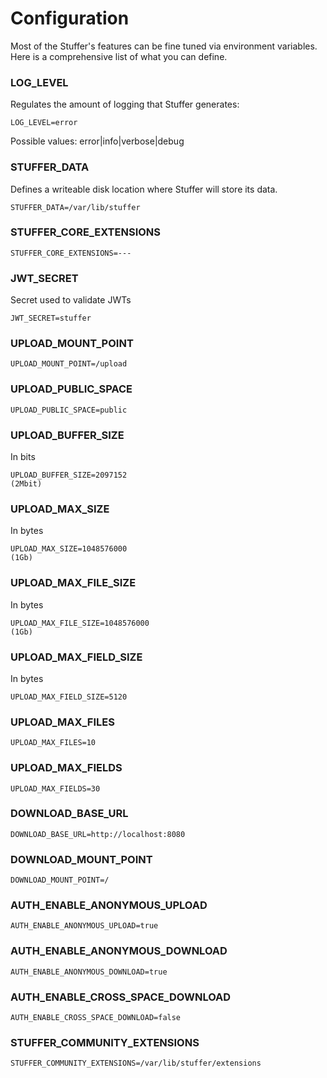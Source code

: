 # Configuration

Most of the Stuffer's features can be fine tuned via environment variables.
Here is a comprehensive list of what you can define.

### LOG_LEVEL

Regulates the amount of logging that Stuffer generates: 

    LOG_LEVEL=error

Possible values: error|info|verbose|debug

### STUFFER_DATA

Defines a writeable disk location where Stuffer will store its data.

    STUFFER_DATA=/var/lib/stuffer

### STUFFER_CORE_EXTENSIONS

    STUFFER_CORE_EXTENSIONS=---

### JWT_SECRET

Secret used to validate JWTs

    JWT_SECRET=stuffer

### UPLOAD_MOUNT_POINT

    UPLOAD_MOUNT_POINT=/upload

### UPLOAD_PUBLIC_SPACE

    UPLOAD_PUBLIC_SPACE=public
    
### UPLOAD_BUFFER_SIZE

In bits

    UPLOAD_BUFFER_SIZE=2097152
    (2Mbit)

### UPLOAD_MAX_SIZE

In bytes

    UPLOAD_MAX_SIZE=1048576000
    (1Gb)

### UPLOAD_MAX_FILE_SIZE

In bytes

    UPLOAD_MAX_FILE_SIZE=1048576000
    (1Gb)

### UPLOAD_MAX_FIELD_SIZE

In bytes

    UPLOAD_MAX_FIELD_SIZE=5120

### UPLOAD_MAX_FILES

    UPLOAD_MAX_FILES=10

### UPLOAD_MAX_FIELDS

    UPLOAD_MAX_FIELDS=30

### DOWNLOAD_BASE_URL

    DOWNLOAD_BASE_URL=http://localhost:8080

### DOWNLOAD_MOUNT_POINT

    DOWNLOAD_MOUNT_POINT=/

### AUTH_ENABLE_ANONYMOUS_UPLOAD

    AUTH_ENABLE_ANONYMOUS_UPLOAD=true

### AUTH_ENABLE_ANONYMOUS_DOWNLOAD

    AUTH_ENABLE_ANONYMOUS_DOWNLOAD=true

### AUTH_ENABLE_CROSS_SPACE_DOWNLOAD

    AUTH_ENABLE_CROSS_SPACE_DOWNLOAD=false

### STUFFER_COMMUNITY_EXTENSIONS

    STUFFER_COMMUNITY_EXTENSIONS=/var/lib/stuffer/extensions
